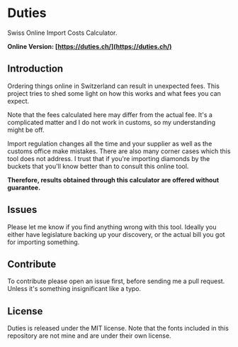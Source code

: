 # Duties

Swiss Online Import Costs Calculator.

**Online Version: [https://duties.ch/](https://duties.ch/)**

## Introduction

Ordering things online in Switzerland can result in unexpected fees. This
project tries to shed some light on how this works and what fees you can expect.

Note that the fees calculated here may differ from the actual fee. It's a
complicated matter and I do not work in customs, so my understanding might be
off.

Import regulation changes all the time and your supplier as well as the
customs office make mistakes. There are also many corner cases which this
tool does not address. I trust that if you're importing diamonds by the
buckets that you'll know better than to consult this online tool.

**Therefore, results obtained through this calculator are offered without guarantee.**

## Issues

Please let me know if you find anything wrong with this tool. Ideally you either
have legislature backing up your discovery, or the actual bill you got for
importing something.

## Contribute

To contribute please open an issue first, before sending me a pull request.
Unless it's something insignificant like a typo.

## License

Duties is released under the MIT license. Note that the fonts included in
this repository are not mine and are under their own license.

